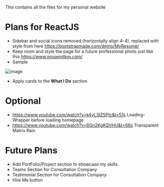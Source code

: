 This contains all the files for my personal website

# Plans for **ReactJS**
- Sidebar and social icons removed (horizontally align 4-4), replaced with style from here https://bootstrapmade.com/demo/MyResume/
- Keep room and style the page for a future professional photo just like this https://www.prosenjitkm.com/
- Sample


![image](https://user-images.githubusercontent.com/7680591/158093768-a9146f83-1b26-4cbc-86cc-ccccbb22b4f1.png)

- Apply cards to the **What I Do** section

# Optional
- https://www.youtube.com/watch?v=k4yL3IZSPIc&t=51s Loading-Wrapper before loading homepage
- https://www.youtube.com/watch?v=6Gn2KgKQVHU&t=66s Transparent Matrix Rain

# Future Plans
- Add PortFolio/Project section to showcase my skills.
- Teams Section for Consultation Company
- Testimonial Section for Consultation Company
- Hire Me button
